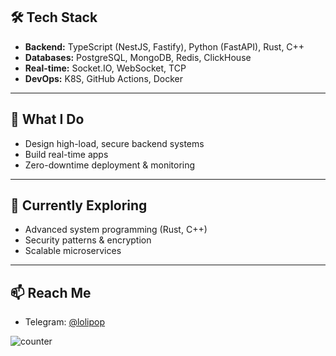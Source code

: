 ## 🛠️ Tech Stack

- **Backend:** TypeScript (NestJS, Fastify), Python (FastAPI), Rust, C++
- **Databases:** PostgreSQL, MongoDB, Redis, ClickHouse
- **Real-time:** Socket.IO, WebSocket, TCP
- **DevOps:** K8S, GitHub Actions, Docker

---

## 🔐 What I Do

- Design high-load, secure backend systems
- Build real-time apps
- Zero-downtime deployment & monitoring

---

## 🚧 Currently Exploring

- Advanced system programming (Rust, C++)
- Security patterns & encryption
- Scalable microservices

---

## 📫 Reach Me

- Telegram: [@lolipop](https://t.me/lolipop)

![counter](https://komarev.com/ghpvc/?username=qweme32&style=flat-square&color=orange)
